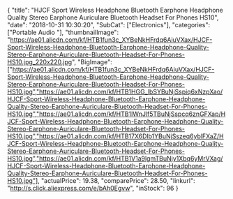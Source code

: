 {
	"title": "HJCF Sport Wireless Headphone Bluetooth Earphone Headphone Quality Stereo Earphone Auriculare Bluetooth Headset For Phones HS10",
	"date": "2018-10-31 10:30:20",
	"SubCat": ["Electronics"],
	"categories": ["Portable Audio "],
	"thumbnailImage": "https://ae01.alicdn.com/kf/HTB1fun3c_XYBeNkHFrdq6AiuVXax/HJCF-Sport-Wireless-Headphone-Bluetooth-Earphone-Headphone-Quality-Stereo-Earphone-Auriculare-Bluetooth-Headset-For-Phones-HS10.jpg_220x220.jpg",
	"BigImage": ["https://ae01.alicdn.com/kf/HTB1fun3c_XYBeNkHFrdq6AiuVXax/HJCF-Sport-Wireless-Headphone-Bluetooth-Earphone-Headphone-Quality-Stereo-Earphone-Auriculare-Bluetooth-Headset-For-Phones-HS10.jpg","https://ae01.alicdn.com/kf/HTB1HGG_lbSYBuNjSspiq6xNzpXao/HJCF-Sport-Wireless-Headphone-Bluetooth-Earphone-Headphone-Quality-Stereo-Earphone-Auriculare-Bluetooth-Headset-For-Phones-HS10.jpg","https://ae01.alicdn.com/kf/HTB1IWnJlf5TBuNjSspcq6znGFXap/HJCF-Sport-Wireless-Headphone-Bluetooth-Earphone-Headphone-Quality-Stereo-Earphone-Auriculare-Bluetooth-Headset-For-Phones-HS10.jpg","https://ae01.alicdn.com/kf/HTB17X6Dlb1YBuNjSszeq6yblFXaZ/HJCF-Sport-Wireless-Headphone-Bluetooth-Earphone-Headphone-Quality-Stereo-Earphone-Auriculare-Bluetooth-Headset-For-Phones-HS10.jpg","https://ae01.alicdn.com/kf/HTB1V1a9lgmTBuNjy1Xbq6yMrVXag/HJCF-Sport-Wireless-Headphone-Bluetooth-Earphone-Headphone-Quality-Stereo-Earphone-Auriculare-Bluetooth-Headset-For-Phones-HS10.jpg"],
	"actualPrice": 19.38,
	"comparePrice": 28.50,
	"linkurl": "http://s.click.aliexpress.com/e/bAh0Egvw",
	"inStock": 96
}
